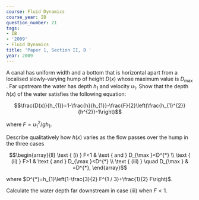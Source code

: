 ```yaml
---
course: Fluid Dynamics
course_year: IB
question_number: 21
tags:
- IB
- '2009'
- Fluid Dynamics
title: 'Paper 1, Section II, D '
year: 2009
---
```




A canal has uniform width and a bottom that is horizontal apart from a localised slowly-varying hump of height $D(x)$ whose maximum value is $D_{\text {max }}$. Far upstream the water has depth $h_{1}$ and velocity $u_{1}$. Show that the depth $h(x)$ of the water satisfies the following equation:

$$\frac{D(x)}{h_{1}}=1-\frac{h}{h_{1}}-\frac{F}{2}\left(\frac{h_{1}^{2}}{h^{2}}-1\right)$$

where $F=u_{1}^{2} / g h_{1}$.

Describe qualitatively how $h(x)$ varies as the flow passes over the hump in the three cases

$$\begin{array}{ll}
\text { (i) } F<1 & \text { and } D_{\max }<D^{*} \\
\text { (ii) } F>1 & \text { and } D_{\max }<D^{*} \\
\text { (iii) } \quad D_{\max } & =D^{*},
\end{array}$$

where $D^{*}=h_{1}\left(1-\frac{3}{2} F^{1 / 3}+\frac{1}{2} F\right)$.

Calculate the water depth far downstream in case (iii) when $F<1$.